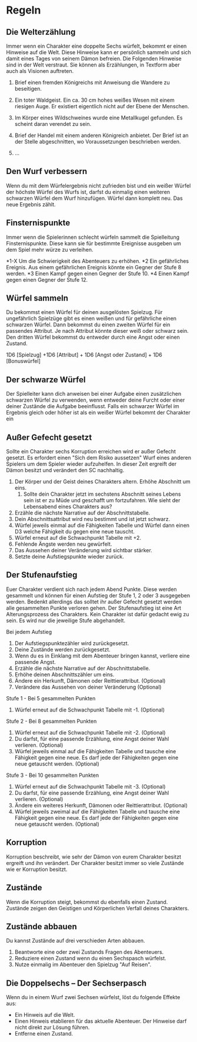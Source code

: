 # Regeln

## Die Welterzählung

Immer wenn ein Charakter eine doppelte Sechs würfelt, bekommt er einen Hinweise auf die Welt. Diese Hinweise kann er persönlich sammeln und sich damit eines Tages von seinem Dämon befreien. Die Folgenden Hinweise sind in der Welt verstraut. Sie können als Erzählungen, in Textform aber auch als Visionen auftreten.

1. Brief einen fremden Königreichs mit Anweisung die Wandere zu beseitigen.

2. Ein toter Waldgeist. Ein ca. 30 cm hohes weißes Wesen mit einem riesigen Auge. Er existiert eigentlich nicht auf der Ebene der Menschen.

3. Im Körper eines Wildschweines wurde eine Metallkugel gefunden. Es scheint daran verendet zu sein.

4. Brief der Handel mit einem anderen Königreich anbietet. Der Brief ist an der Stelle abgeschnitten, wo Voraussetzungen beschrieben werden.

5. …


## Den Wurf verbessern

Wenn du mit dem Würfelergebnis nicht zufrieden bist und ein weißer Würfel der höchste Würfel des Wurfs ist, darfst du einmalig einen weiteren schwarzen Würfel dem Wurf hinzufügen. Würfel dann komplett neu. Das neue Ergebnis zählt.

## Finsternispunkte

Immer wenn die Spielerinnen schlecht würfeln sammelt die Spielleitung Finsternispunkte. Diese kann sie für bestimmte Ereignisse ausgeben um dem Spiel mehr würze zu verleihen.

*1-X Um die Schwierigkeit des Abenteuers zu erhöhen.
*2 Ein gefährliches Ereignis. Aus einem gefährlichen Ereignis könnte ein Gegner der Stufe 8 werden.
*3 Einen Kampf gegen einen Gegner der Stufe 10.
*4 Einen Kampf gegen einen Gegner der Stufe 12.

## Würfel sammeln

Du bekommst einen Würfel für deinen ausgelösten Spielzug. Für ungefährlich Spielzüge gibt es einen weißen und für gefährliche einen schwarzen Würfel. Dann bekommst du einen zweiten Würfel für ein passendes Attribut. Je nach Attribut könnte dieser weiß oder schwarz sein. Den dritten Würfel bekommst du entweder durch eine Angst oder einen Zustand.

1D6 [Spielzug] +1D6 [Attribut] + 1D6 [Angst oder Zustand] + 1D6 [Bonuswürfel]

## Der schwarze Würfel

Der Spielleiter kann dich anweisen bei einer Aufgabe einen zusätzlichen schwarzen Würfel zu verwenden, wenn entweder deine Furcht oder einer deiner Zustände die Aufgabe beeinflusst. Falls ein schwarzer Würfel im Ergebnis gleich oder höher ist als ein weißer Würfel bekommt der Charakter ein

## Außer Gefecht gesetzt

Sollte ein Charakter sechs Korruption erreichen wird er außer Gefecht gesetzt. Es erfordert einen "Sich dem Risiko aussetzen" Wurf eines anderen Spielers um dem Spieler wieder aufzuhelfen. In dieser Zeit ergreift der Dämon besitzt und verändert den SC nachhaltig. 

1. Der Körper und der Geist deines Charakters altern. Erhöhe Abschnitt um eins.
   1. Sollte dein Charakter jetzt im sechstens Abschnitt seines Lebens sein ist er zu Müde und geschafft um fortzufahren. Wie sieht der Lebensabend eines Charakters aus?
2. Erzähle die nächste Narrative auf der Abschnittstabelle.
3. Dein Abschnittsattribut wird neu bestimmt und ist jetzt schwarz.
4. Würfel jeweils einmal auf die Fähigkeiten Tabelle und Würfel dann einen D3 welche Fähigkeit du gegen eine neue tauscht.
5. Würfel erneut auf die Schwachpunkt Tabelle mit +2.
6. Fehlende Ängste werden neu gewürfelt.
7. Das Aussehen deiner Veränderung wird sichtbar stärker.
8. Setzte deine Aufstiegspunkte wieder zurück.

## Der Stufenaufstieg

Euer Charakter verdient sich nach jedem Abend Punkte. Diese werden gesammelt und können für einen Aufstieg der Stufe 1, 2 oder 3 ausgegeben werden. Bedenkt allerdings das solltet ihr außer Gefecht gesetzt werden alle gesammelten Punkte verloren gehen. Der Stufenaufstieg ist eine Art Alterungsprozess des Charakters. Kein Charakter ist dafür gedacht ewig zu sein. Es wird nur die jeweilige Stufe abgehandelt.

Bei jedem Aufstieg

1. Der Aufstiegspunktezähler wird zurückgesetzt.
2. Deine Zustände werden zurückgesetzt. 
3. Wenn du es in Einklang mit dem Abenteuer bringen kannst, verliere eine passende Angst.
4. Erzähle die nächste Narrative auf der Abschnittstabelle.
5. Erhöhe deinen Abschnittszähler um eins.
6. Ändere ein Herkunft, Dämonen oder Reittierattribut. (Optional)
7. Verändere das Aussehen von deiner Veränderung (Optional)

Stufe 1 - Bei 5 gesammelten Punkten

1. Würfel erneut auf die Schwachpunkt Tabelle mit -1. (Optional)

Stufe 2 - Bei 8 gesammelten Punkten

1. Würfel erneut auf die Schwachpunkt Tabelle mit -2. (Optional)
2. Du darfst, für eine passende Erzählung, eine Angst deiner Wahl verlieren. (Optional)
3. Würfel jeweils einmal auf die Fähigkeiten Tabelle und tausche eine Fähigkeit gegen eine neue. Es darf jede der Fähigkeiten gegen eine neue getauscht werden. (Optional)

Stufe 3 - Bei 10 gesammelten Punkten

1. Würfel erneut auf die Schwachpunkt Tabelle mit -3. (Optional)
2. Du darfst, für eine passende Erzählung, eine Angst deiner Wahl verlieren. (Optional)
3. Ändere ein weiteres Herkunft, Dämonen oder Reittierattribut. (Optional)
4. Würfel jeweils zweimal auf die Fähigkeiten Tabelle und tausche eine Fähigkeit gegen eine neue. Es darf jede der Fähigkeiten gegen eine neue getauscht werden. (Optional)

## Korruption

Korruption beschreibt, wie sehr der Dämon von eurem Charakter besitzt ergreift und ihn verändert. Der Charakter besitzt immer so viele Zustände wie er Korruption besitzt.

## Zustände

Wenn die Korruption steigt, bekommst du ebenfalls einen Zustand. Zustände zeigen den Geistigen und Körperlichen Verfall deines Charakters.

## Zustände abbauen

Du kannst Zustände auf drei verschieden Arten abbauen.

1. Beantworte eine oder zwei Zustands Fragen des Abenteuers.
2. Reduziere einen Zustand wenn du einen Sechspasch würfelst.
3. Nutze einmalig im Abenteuer den Spielzug "Auf Reisen".

## Die Doppelsechs – Der Sechserpasch

Wenn du in einem Wurf zwei Sechsen würfelst, löst du folgende Effekte aus:

- Ein Hinweis auf die Welt.
- Einen Hinweis etablieren für das aktuelle Abenteuer. Der Hinweise darf nicht direkt zur Lösung führen.
- Entferne einen Zustand.
